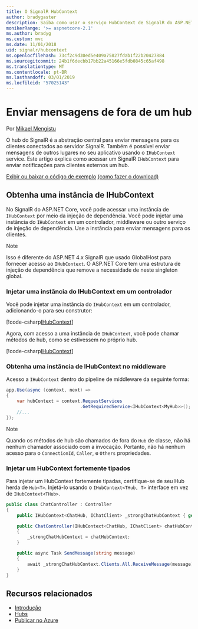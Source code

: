 ```yaml
---
title: O SignalR HubContext
author: bradygaster
description: Saiba como usar o serviço HubContext de SignalR do ASP.NET Core para enviar notificações para clientes externos um hub.
monikerRange: '>= aspnetcore-2.1'
ms.author: bradyg
ms.custom: mvc
ms.date: 11/01/2018
uid: signalr/hubcontext
ms.openlocfilehash: 73cf2c9d30ed5e409a75827fdab1f22b20427884
ms.sourcegitcommit: 24b1f6decbb17bb22a45166e5fdb0845c65af498
ms.translationtype: MT
ms.contentlocale: pt-BR
ms.lasthandoff: 03/01/2019
ms.locfileid: "57025143"
---
```

# <a name="send-messages-from-outside-a-hub"></a>Enviar mensagens de fora de um hub

Por [Mikael Mengistu](https://twitter.com/MikaelM_12)

O hub do SignalR é a abstração central para enviar mensagens para os clientes conectados ao servidor SignalR. Também é possível enviar mensagens de outros lugares no seu aplicativo usando o `IHubContext` service. Este artigo explica como acessar um SignalR `IHubContext` para enviar notificações para clientes externos um hub.

[Exibir ou baixar o código de exemplo](https://github.com/aspnet/Docs/tree/master/aspnetcore/signalr/hubcontext/sample/) [(como fazer o download)](xref:index#how-to-download-a-sample)

## <a name="get-an-instance-of-ihubcontext"></a>Obtenha uma instância de IHubContext

No SignalR do ASP.NET Core, você pode acessar uma instância de `IHubContext` por meio da injeção de dependência. Você pode injetar uma instância do `IHubContext` em um controlador, middleware ou outro serviço de injeção de dependência. Use a instância para enviar mensagens para os clientes.

> [!NOTE]
> Isso é diferente do ASP.NET 4.x SignalR que usado GlobalHost para fornecer acesso ao `IHubContext`. O ASP.NET Core tem uma estrutura de injeção de dependência que remove a necessidade de neste singleton global.

### <a name="inject-an-instance-of-ihubcontext-in-a-controller"></a>Injetar uma instância do IHubContext em um controlador

Você pode injetar uma instância do `IHubContext` em um controlador, adicionando-o para seu construtor:

[!code-csharp[IHubContext](hubcontext/sample/Controllers/HomeController.cs?range=12-19,57)]

Agora, com acesso a uma instância de `IHubContext`, você pode chamar métodos de hub, como se estivessem no próprio hub.

[!code-csharp[IHubContext](hubcontext/sample/Controllers/HomeController.cs?range=21-25)]

### <a name="get-an-instance-of-ihubcontext-in-middleware"></a>Obtenha uma instância de IHubContext no middleware

Acesso a `IHubContext` dentro do pipeline de middleware da seguinte forma:

```csharp
app.Use(async (context, next) =>
{
    var hubContext = context.RequestServices
                            .GetRequiredService<IHubContext<MyHub>>();
    //...
});
```

> [!NOTE]
> Quando os métodos de hub são chamados de fora do `Hub` de classe, não há nenhum chamador associado com a invocação. Portanto, não há nenhum acesso para o `ConnectionId`, `Caller`, e `Others` propriedades.

### <a name="inject-a-strongly-typed-hubcontext"></a>Injetar um HubContext fortemente tipados

Para injetar um HubContext fortemente tipadas, certifique-se de seu Hub herda de `Hub<T>`. Injetá-lo usando o `IHubContext<THub, T>` interface em vez de `IHubContext<THub>`.

```csharp
public class ChatController : Controller
{
    public IHubContext<ChatHub, IChatClient> _strongChatHubContext { get; }

    public ChatController(IHubContext<ChatHub, IChatClient> chatHubContext)
    {
        _strongChatHubContext = chatHubContext;
    }

    public async Task SendMessage(string message)
    {
        await _strongChatHubContext.Clients.All.ReceiveMessage(message);
    }
}
```

## <a name="related-resources"></a>Recursos relacionados

* [Introdução](xref:tutorials/signalr)
* [Hubs](xref:signalr/hubs)
* [Publicar no Azure](xref:signalr/publish-to-azure-web-app)
